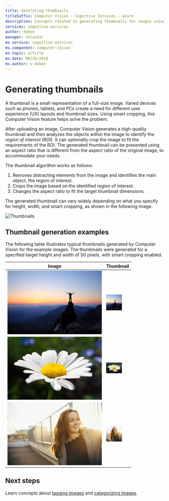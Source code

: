 ```yaml
---
title: Generating thumbnails
titleSuffix: Computer Vision - Cognitive Services - Azure
description: Concepts related to generating thumbnails for images using Computer Vision in Azure Cognitive Services.
services: cognitive-services
author: deken
manager: nolachar
ms.service: cognitive-services
ms.component: computer-vision
ms.topic: article
ms.date: 08/29/2018
ms.author: v-deken
---
```


# Generating thumbnails

A thumbnail is a small representation of a full-size image. Varied devices such as phones, tablets, and PCs create a need for different user experience (UX) layouts and thumbnail sizes. Using smart cropping, this Computer Vision feature helps solve the problem.

After uploading an image, Computer Vision generates a high-quality thumbnail and then analyzes the objects within the image to identify the *region of interest* (ROI). It can optionally crop the image to fit the requirements of the ROI. The generated thumbnail can be presented using an aspect ratio that is different from the aspect ratio of the original image, to accommodate your needs.

The thumbnail algorithm works as follows:

1. Removes distracting elements from the image and identifies the main object, the region of interest.
2. Crops the image based on the identified region of interest.
3. Changes the aspect ratio to fit the target thumbnail dimensions.

The generated thumbnail can vary widely depending on what you specify for height, width, and smart cropping, as shown in the following image.

![Thumbnails](./Images/thumbnail-demo.png)

## Thumbnail generation examples

The following table illustrates typical thumbnails generated by Computer Vision for the example images. The thumbnails were generated for a specified target height and width of 50 pixels, with smart cropping enabled.

| Image | Thumbnail |
|-------|-----------|
|![Outdoor Mountain](./Images/mountain_vista.png) | ![Outdoor Mountain thumbnail](./Images/mountain_vista_thumbnail.png) |
|![Vision Analyze Flower](./Images/flower.png) | ![Vision Analyze Flower thumbnail](./Images/flower_thumbnail.png) |
|![Woman Roof](./Images/woman_roof.png) | ![Woman Roof thumbnail](./Images/woman_roof_thumbnail.png) |

## Next steps

Learn concepts about [tagging images](concept-tagging-images.md) and [categorizing images](concept-categorizing-images.md).